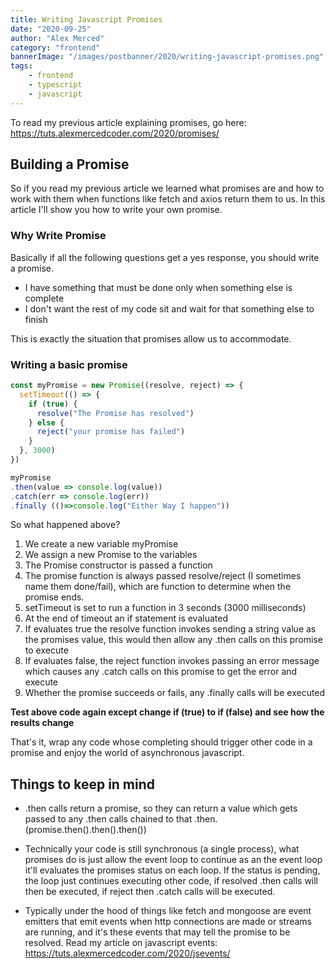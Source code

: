 ```yaml
---
title: Writing Javascript Promises
date: "2020-09-25"
author: "Alex Merced"
category: "frontend"
bannerImage: "/images/postbanner/2020/writing-javascript-promises.png"
tags:
    - frontend
    - typescript
    - javascript
---
```


To read my previous article explaining promises, go here:
https://tuts.alexmercedcoder.com/2020/promises/

## Building a Promise

So if you read my previous article we learned what promises are and how to work with them when functions like fetch and axios return them to us. In this article I'll show you how to write your own promise.

### Why Write Promise

Basically if all the following questions get a yes response, you should write a promise.

- I have something that must be done only when something else is complete
- I don't want the rest of my code sit and wait for that something else to finish

This is exactly the situation that promises allow us to accommodate.

### Writing a basic promise

```js
const myPromise = new Promise((resolve, reject) => {
  setTimeout(() => {
    if (true) {
      resolve("The Promise has resolved")
    } else {
      reject("your promise has failed")
    }
  }, 3000)
})

myPromise
.then(value => console.log(value))
.catch(err => console.log(err))
.finally (()=>console.log("Either Way I happen"))
```

So what happened above?

1. We create a new variable myPromise
2. We assign a new Promise to the variables
3. The Promise constructor is passed a function
4. The promise function is always passed resolve/reject (I sometimes name them done/fail), which are function to determine when the promise ends.
5. setTimeout is set to run a function in 3 seconds (3000 milliseconds)
6. At the end of timeout an if statement is evaluated
7. If evaluates true the resolve function invokes sending a string value as the promises value, this would then allow any .then calls on this promise to execute
8. If evaluates false, the reject function invokes passing an error message which causes any .catch calls on this promise to get the error and execute
9. Whether the promise succeeds or fails, any .finally calls will be executed

**Test above code again except change if (true) to if (false) and see how the results change**

That's it, wrap any code whose completing should trigger other code in a promise and enjoy the world of asynchronous javascript.

## Things to keep in mind

- .then calls return a promise, so they can return a value which gets passed to any .then calls chained to that .then. (promise.then().then().then())

- Technically your code is still synchronous (a single process), what promises do is just allow the event loop to continue as an the event loop it'll evaluates the promises status on each loop. If the status is pending, the loop just continues executing other code, if resolved .then calls will then be executed, if reject then .catch calls will be executed.

- Typically under the hood of things like fetch and mongoose are event emitters that emit events when http connections are made or streams are running, and it's these events that may tell the promise to be resolved. Read my article on javascript events: https://tuts.alexmercedcoder.com/2020/jsevents/